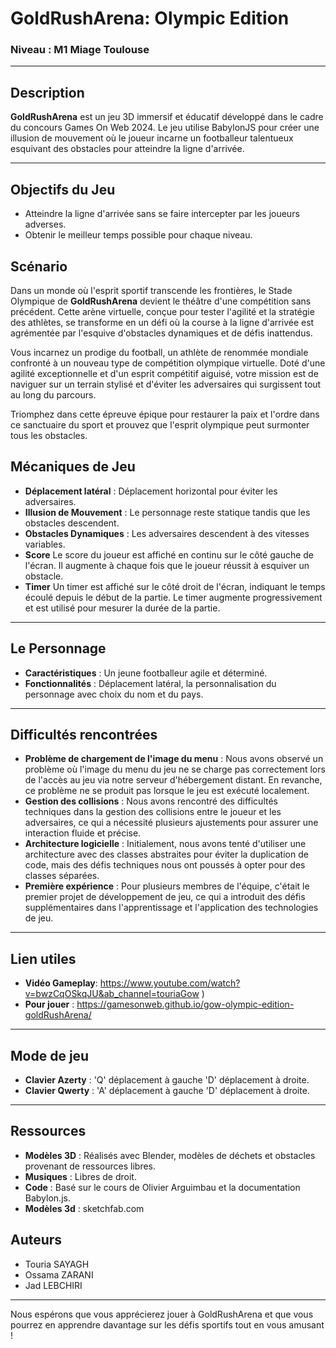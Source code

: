 # GoldRushArena: Olympic Edition

### Niveau : M1 Miage Toulouse

---

## Description

**GoldRushArena** est un jeu 3D immersif et éducatif développé dans le cadre du concours Games On Web 2024. Le jeu utilise BabylonJS pour créer une illusion de mouvement où le joueur incarne un footballeur talentueux esquivant des obstacles pour atteindre la ligne d'arrivée.

---

## Objectifs du Jeu

- Atteindre la ligne d'arrivée sans se faire intercepter par les joueurs adverses.
- Obtenir le meilleur temps possible pour chaque niveau.

## Scénario 

Dans un monde où l'esprit sportif transcende les frontières, le Stade Olympique de **GoldRushArena** devient le théâtre d'une compétition sans précédent. Cette arène virtuelle, conçue pour tester l'agilité et la stratégie des athlètes, se transforme en un défi où la course à la ligne d'arrivée est agrémentée par l'esquive d'obstacles dynamiques et de défis inattendus.

Vous incarnez un prodige du football, un athlète de renommée mondiale confronté à un nouveau type de compétition olympique virtuelle. Doté d'une agilité exceptionnelle et d'un esprit compétitif aiguisé, votre mission est de naviguer sur un terrain stylisé et d'éviter les adversaires qui surgissent tout au long du parcours.

Triomphez dans cette épreuve épique pour restaurer la paix et l'ordre dans ce sanctuaire du sport et prouvez que l'esprit olympique peut surmonter tous les obstacles.

## Mécaniques de Jeu

- **Déplacement latéral** : Déplacement horizontal pour éviter les adversaires.
- **Illusion de Mouvement** : Le personnage reste statique tandis que les obstacles descendent.
- **Obstacles Dynamiques** : Les adversaires descendent à des vitesses variables.
- **Score** Le score du joueur est affiché en continu sur le côté gauche de l'écran. Il augmente à chaque fois que le joueur réussit à esquiver un obstacle.
- **Timer** Un timer est affiché sur le côté droit de l'écran, indiquant le temps écoulé depuis le début de la partie. Le timer augmente progressivement et est utilisé pour mesurer la durée de la partie.


---

## Le Personnage

- **Caractéristiques** : Un jeune footballeur agile et déterminé.
- **Fonctionnalités** : Déplacement latéral, la personnalisation du personnage avec choix du nom et du pays.

---

## Difficultés rencontrées

- **Problème de chargement de l'image du menu** : Nous avons observé un problème où l'image du menu du jeu ne se charge pas correctement lors de l'accès au jeu via notre serveur d'hébergement distant. En revanche, ce problème ne se produit pas lorsque le jeu est exécuté localement.
- **Gestion des collisions** : Nous avons rencontré des difficultés techniques dans la gestion des collisions entre le joueur et les adversaires, ce qui a nécessité plusieurs ajustements pour assurer une interaction fluide et précise.
- **Architecture logicielle** : Initialement, nous avons tenté d'utiliser une architecture avec des classes abstraites pour éviter la duplication de code, mais des défis techniques nous ont poussés à opter pour des classes séparées.
- **Première expérience** : Pour plusieurs membres de l'équipe, c'était le premier projet de développement de jeu, ce qui a introduit des défis supplémentaires dans l'apprentissage et l'application des technologies de jeu.

---
## Lien utiles 
- **Vidéo Gameplay**: https://www.youtube.com/watch?v=bwzCqOSkqJU&ab_channel=touriaGow
)
- **Pour jouer** : https://gamesonweb.github.io/gow-olympic-edition-goldRushArena/

---
## Mode de jeu 
- **Clavier Azerty** : 'Q' déplacement à gauche 'D' déplacement à droite.
- **Clavier Qwerty** : 'A' déplacement à gauche 'D' déplacement à droite.

---

## Ressources

- **Modèles 3D** : Réalisés avec Blender, modèles de déchets et obstacles provenant de ressources libres.
- **Musiques** : Libres de droit.
- **Code** : Basé sur le cours de Olivier Arguimbau et la documentation Babylon.js.
- **Modèles 3d** : sketchfab.com

## Auteurs

- Touria SAYAGH
- Ossama ZARANI
- Jad LEBCHIRI


---

Nous espérons que vous apprécierez jouer à GoldRushArena et que vous pourrez en apprendre davantage sur les défis sportifs tout en vous amusant !
